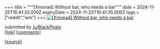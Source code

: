 +++
title = """[Xmonad] Without bar, who needs a bar"""
date = 2024-11-25T16:41:35.000Z
expiryDate = 2024-11-25T16:41:35.000Z
tags = ["reddit","wm"]
+++
[![[Xmonad] Without bar, who needs a bar](https://preview.redd.it/7gqkgd0rs23e1.png?width=640&crop=smart&auto=webp&s=48be6ece5254b5d7c1e4a7e48fe627e6fb60fdc2 "[Xmonad] Without bar, who needs a bar")](https://www.reddit.com/r/unixporn/comments/1gzn75x/xmonad_without_bar_who_needs_a_bar/)

submitted by [/u/BlackPirato](https://www.reddit.com/user/BlackPirato)  
[\[link\]](https://i.redd.it/7gqkgd0rs23e1.png) [\[comments\]](https://www.reddit.com/r/unixporn/comments/1gzn75x/xmonad_without_bar_who_needs_a_bar/)

[[source]](https://www.reddit.com/r/unixporn/comments/1gzn75x/xmonad_without_bar_who_needs_a_bar/)
